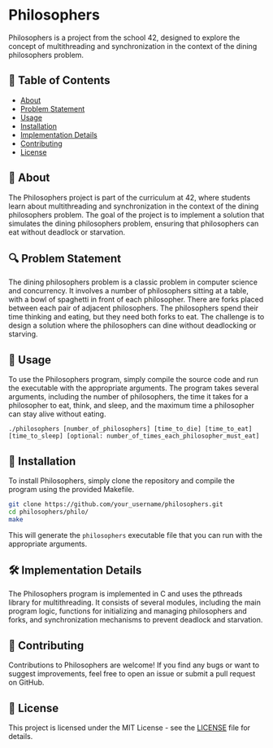 # Philosophers

Philosophers is a project from the school 42, designed to explore the concept of multithreading and synchronization in the context of the dining philosophers problem.

## 📜 Table of Contents

- [About](#about)
- [Problem Statement](#problem-statement)
- [Usage](#usage)
- [Installation](#installation)
- [Implementation Details](#implementation-details)
- [Contributing](#contributing)
- [License](#license)

## 📖 About

The Philosophers project is part of the curriculum at 42, where students learn about multithreading and synchronization in the context of the dining philosophers problem. The goal of the project is to implement a solution that simulates the dining philosophers problem, ensuring that philosophers can eat without deadlock or starvation.

## 🔍 Problem Statement

The dining philosophers problem is a classic problem in computer science and concurrency. It involves a number of philosophers sitting at a table, with a bowl of spaghetti in front of each philosopher. There are forks placed between each pair of adjacent philosophers. The philosophers spend their time thinking and eating, but they need both forks to eat. The challenge is to design a solution where the philosophers can dine without deadlocking or starving.

## 🚀 Usage

To use the Philosophers program, simply compile the source code and run the executable with the appropriate arguments. The program takes several arguments, including the number of philosophers, the time it takes for a philosopher to eat, think, and sleep, and the maximum time a philosopher can stay alive without eating.

```
./philosophers [number_of_philosophers] [time_to_die] [time_to_eat] [time_to_sleep] [optional: number_of_times_each_philosopher_must_eat]
```

## 💾 Installation

To install Philosophers, simply clone the repository and compile the program using the provided Makefile.

```bash
git clone https://github.com/your_username/philosophers.git
cd philosophers/philo/
make
```

This will generate the `philosophers` executable file that you can run with the appropriate arguments.

## 🛠️ Implementation Details

The Philosophers program is implemented in C and uses the pthreads library for multithreading. It consists of several modules, including the main program logic, functions for initializing and managing philosophers and forks, and synchronization mechanisms to prevent deadlock and starvation.

## 🤝 Contributing

Contributions to Philosophers are welcome! If you find any bugs or want to suggest improvements, feel free to open an issue or submit a pull request on GitHub.

## 📄 License

This project is licensed under the MIT License - see the [LICENSE](LICENSE) file for details.